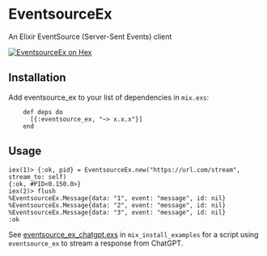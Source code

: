 # EventsourceEx

An Elixir EventSource (Server-Sent Events) client

[![EventsourceEx on Hex](https://img.shields.io/hexpm/v/eventsource_ex?style=flat-square)](https://hex.pm/packages/eventsource_ex)

## Installation

  Add eventsource_ex to your list of dependencies in `mix.exs`:

        def deps do
          [{:eventsource_ex, "~> x.x.x"}]
        end

## Usage

    iex(1)> {:ok, pid} = EventsourceEx.new("https://url.com/stream", stream_to: self)
    {:ok, #PID<0.150.0>}
    iex(2)> flush
    %EventsourceEx.Message{data: "1", event: "message", id: nil}
    %EventsourceEx.Message{data: "2", event: "message", id: nil}
    %EventsourceEx.Message{data: "3", event: "message", id: nil}
    :ok

See [eventsource_ex_chatgpt.exs](https://github.com/wojtekmach/mix_install_examples/blob/main/eventsource_ex_chatgpt.exs) in `mix_install_examples` for a script using `eventsource_ex` to stream a response from ChatGPT.
